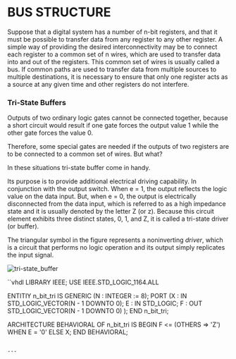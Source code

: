 # BUS STRUCTURE

Suppose that a digital system has a number of n-bit registers, and that it must be possible
to transfer data from any register to any other register. A simple way of providing the desired
interconnectivity may be to connect each register to a common set of n wires, which are used
to transfer data into and out of the registers. This common set of wires is usually called a bus.
If common paths are used to transfer data from multiple sources to multiple destinations, it is
necessary to ensure that only one register acts as a source at any given time and other
registers do not interfere.

### Tri-State Buffers

Outputs of two ordinary logic gates cannot be connected together, because a short circuit
would result if one gate forces the output value 1 while the other gate forces the value 0.

Therefore, some special gates are needed if the outputs of two registers are to be connected to
a common set of wires. But what?

In these situations tri-state buffer come in handy. 

Its purpose is to provide additional electrical driving capability. In conjunction
with the output switch. When e = 1, the output reflects the logic value on the data input. 
But, when e = 0, the output is electrically disconnected from the data input, which is referred to
as a high impedance state and it is usually denoted by the letter Z (or z). 
Because this circuit element exhibits three distinct states, 0, 1, and Z, it is
called a tri-state driver (or buffer).

The triangular symbol in the figure represents a noninverting *driver*, which is a circuit 
that performs no logic operation and its output simply replicates the input signal.

![tri-state_buffer](https://www.sciencedirect.com/topics/computer-science/tristate-buffer)


``vhdl
LIBRARY IEEE;
USE IEEE.STD_LOGIC_1164.ALL

ENTITIY n_bit_tri IS
GENERIC (N : INTEGER := 8);
PORT (X : IN STD_LOGIC_VECTOR(N - 1 DOWNTO 0);
      E : IN STD_LOGIC;
      F : OUT STD_LOGIC_VECTOR(N - 1 DOWNTO 0)
);
END n_bit_tri;

ARCHITECTURE BEHAVIORAL OF n_bit_tri IS
BEGIN 
    F <= (OTHERS => 'Z') WHEN E = '0' ELSE X;
END BEHAVIORAL;
```

---

